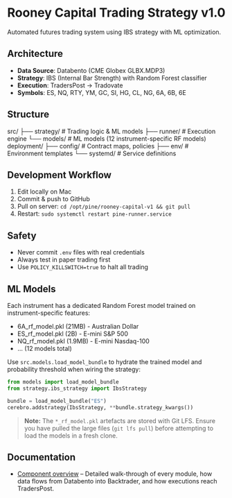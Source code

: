 # Rooney Capital Trading Strategy v1.0

Automated futures trading system using IBS strategy with ML optimization.

## Architecture
- **Data Source**: Databento (CME Globex GLBX.MDP3)
- **Strategy**: IBS (Internal Bar Strength) with Random Forest classifier
- **Execution**: TradersPost → Tradovate
- **Symbols**: ES, NQ, RTY, YM, GC, SI, HG, CL, NG, 6A, 6B, 6E

## Structure
src/
├── strategy/     # Trading logic & ML models
├── runner/       # Execution engine
└── models/       # ML models (12 instrument-specific RF models)
deployment/
├── config/       # Contract maps, policies
├── env/          # Environment templates
└── systemd/      # Service definitions

## Development Workflow
1. Edit locally on Mac
2. Commit & push to GitHub
3. Pull on server: `cd /opt/pine/rooney-capital-v1 && git pull`
4. Restart: `sudo systemctl restart pine-runner.service`

## Safety
- Never commit `.env` files with real credentials
- Always test in paper trading first
- Use `POLICY_KILLSWITCH=true` to halt all trading

## ML Models
Each instrument has a dedicated Random Forest model trained on instrument-specific features:
- 6A_rf_model.pkl (21MB) - Australian Dollar
- ES_rf_model.pkl (2B) - E-mini S&P 500
- NQ_rf_model.pkl (1.9MB) - E-mini Nasdaq-100
- ... (12 models total)

Use ``src.models.load_model_bundle`` to hydrate the trained model and
probability threshold when wiring the strategy:

```python
from models import load_model_bundle
from strategy.ibs_strategy import IbsStrategy

bundle = load_model_bundle("ES")
cerebro.addstrategy(IbsStrategy, **bundle.strategy_kwargs())
```

> **Note:** The ``*_rf_model.pkl`` artefacts are stored with Git LFS.  Ensure
> you have pulled the large files (``git lfs pull``) before attempting to load
> the models in a fresh clone.

## Documentation

- [Component overview](docs/components_readme.md) – Detailed walk-through of
  every module, how data flows from Databento into Backtrader, and how
  executions reach TradersPost.
